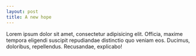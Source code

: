 ```yaml
---
layout: post
title: A new hope
---
```



Lorem ipsum dolor sit amet, consectetur adipisicing elit. Officia, maxime tempora eligendi suscipit repudiandae distinctio quo veniam eos. Ducimus, doloribus, repellendus. Recusandae, explicabo!
